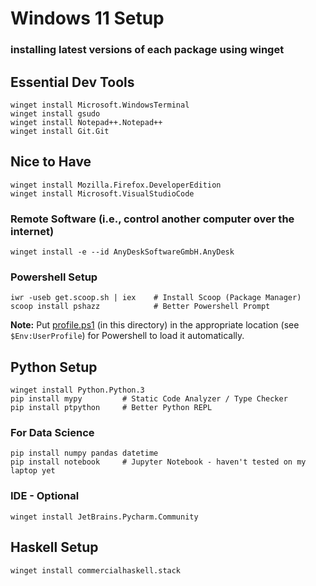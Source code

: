 # Windows 11 Setup 
### installing latest versions of each package using winget

## Essential Dev Tools
```
winget install Microsoft.WindowsTerminal
winget install gsudo
winget install Notepad++.Notepad++
winget install Git.Git
```

## Nice to Have
```
winget install Mozilla.Firefox.DeveloperEdition
winget install Microsoft.VisualStudioCode
```

### Remote Software (i.e., control another computer over the internet)
```
winget install -e --id AnyDeskSoftwareGmbH.AnyDesk 
```

### Powershell Setup
```
iwr -useb get.scoop.sh | iex    # Install Scoop (Package Manager)
scoop install pshazz            # Better Powershell Prompt
```

**Note:** Put [profile.ps1](profile.ps1) (in this directory) in the appropriate location (see `$Env:UserProfile`) for Powershell to load it automatically.

## Python Setup
```
winget install Python.Python.3
pip install mypy         # Static Code Analyzer / Type Checker
pip install ptpython     # Better Python REPL
```

### For Data Science
```
pip install numpy pandas datetime
pip install notebook     # Jupyter Notebook - haven't tested on my laptop yet
```

### IDE - Optional
```
winget install JetBrains.Pycharm.Community
```

## Haskell Setup
```
winget install commercialhaskell.stack
```
